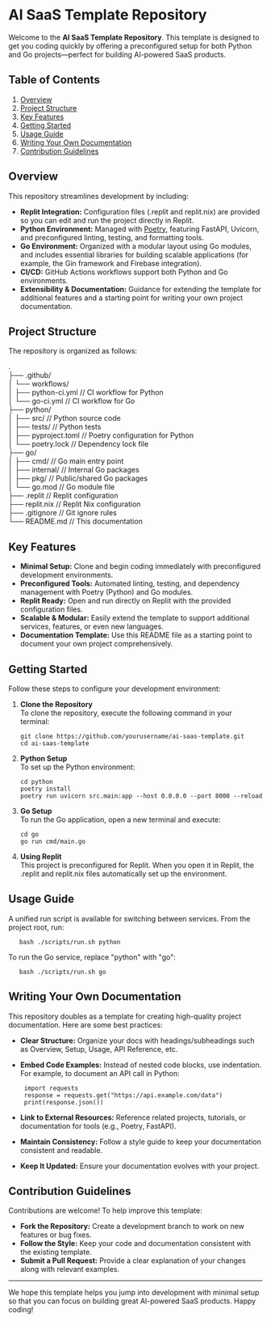 # AI SaaS Template Repository

Welcome to the **AI SaaS Template Repository**. This template is designed to get you coding quickly by offering a preconfigured setup for both Python and Go projects—perfect for building AI-powered SaaS products.

## Table of Contents

1. [Overview](#overview)
2. [Project Structure](#project-structure)
3. [Key Features](#key-features)
4. [Getting Started](#getting-started)
5. [Usage Guide](#usage-guide)
6. [Writing Your Own Documentation](#writing-your-own-documentation)
7. [Contribution Guidelines](#contribution-guidelines)

## Overview

This repository streamlines development by including:

- **Replit Integration:** Configuration files (.replit and replit.nix) are provided so you can edit and run the project directly in Replit.
- **Python Environment:** Managed with [Poetry](https://python-poetry.org/), featuring FastAPI, Uvicorn, and preconfigured linting, testing, and formatting tools.
- **Go Environment:** Organized with a modular layout using Go modules, and includes essential libraries for building scalable applications (for example, the Gin framework and Firebase integration).
- **CI/CD:** GitHub Actions workflows support both Python and Go environments.
- **Extensibility & Documentation:** Guidance for extending the template for additional features and a starting point for writing your own project documentation.

## Project Structure

The repository is organized as follows:

.  
├── .github/  
│   └── workflows/  
│       ├── python-ci.yml       // CI workflow for Python  
│       └── go-ci.yml           // CI workflow for Go  
├── python/  
│   ├── src/                  // Python source code  
│   ├── tests/                // Python tests  
│   ├── pyproject.toml        // Poetry configuration for Python  
│   └── poetry.lock           // Dependency lock file  
├── go/  
│   ├── cmd/                // Go main entry point  
│   ├── internal/           // Internal Go packages  
│   ├── pkg/                // Public/shared Go packages  
│   └── go.mod              // Go module file  
├── .replit                 // Replit configuration  
├── replit.nix              // Replit Nix configuration  
├── .gitignore              // Git ignore rules  
└── README.md               // This documentation

## Key Features

- **Minimal Setup:** Clone and begin coding immediately with preconfigured development environments.
- **Preconfigured Tools:** Automated linting, testing, and dependency management with Poetry (Python) and Go modules.
- **Replit Ready:** Open and run directly on Replit with the provided configuration files.
- **Scalable & Modular:** Easily extend the template to support additional services, features, or even new languages.
- **Documentation Template:** Use this README file as a starting point to document your own project comprehensively.

## Getting Started

Follow these steps to configure your development environment:

1. **Clone the Repository**  
   To clone the repository, execute the following command in your terminal:
   
       git clone https://github.com/yourusername/ai-saas-template.git
       cd ai-saas-template

2. **Python Setup**  
   To set up the Python environment:
   
       cd python
       poetry install
       poetry run uvicorn src.main:app --host 0.0.0.0 --port 8000 --reload

3. **Go Setup**  
   To run the Go application, open a new terminal and execute:
   
       cd go
       go run cmd/main.go

4. **Using Replit**  
   This project is preconfigured for Replit. When you open it in Replit, the .replit and replit.nix files automatically set up the environment.

## Usage Guide

A unified run script is available for switching between services. From the project root, run:

       bash ./scripts/run.sh python

To run the Go service, replace "python" with "go":

       bash ./scripts/run.sh go

## Writing Your Own Documentation

This repository doubles as a template for creating high-quality project documentation. Here are some best practices:

- **Clear Structure:** Organize your docs with headings/subheadings such as Overview, Setup, Usage, API Reference, etc.
- **Embed Code Examples:** Instead of nested code blocks, use indentation. For example, to document an API call in Python:

       import requests
       response = requests.get("https://api.example.com/data")
       print(response.json())

- **Link to External Resources:** Reference related projects, tutorials, or documentation for tools (e.g., Poetry, FastAPI).
- **Maintain Consistency:** Follow a style guide to keep your documentation consistent and readable.
- **Keep It Updated:** Ensure your documentation evolves with your project.

## Contribution Guidelines

Contributions are welcome! To help improve this template:

- **Fork the Repository:** Create a development branch to work on new features or bug fixes.
- **Follow the Style:** Keep your code and documentation consistent with the existing template.
- **Submit a Pull Request:** Provide a clear explanation of your changes along with relevant examples.

---

We hope this template helps you jump into development with minimal setup so that you can focus on building great AI-powered SaaS products. Happy coding!